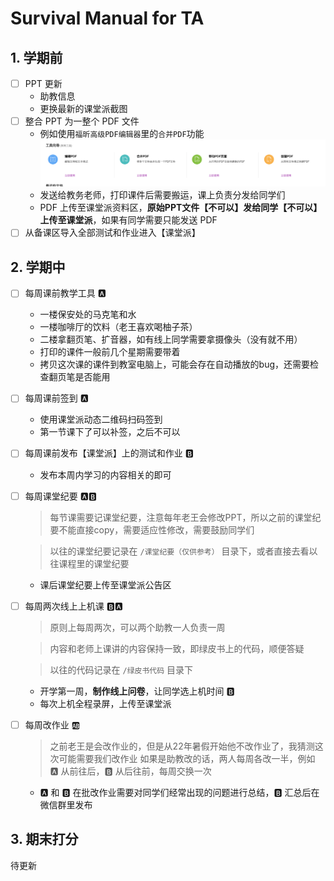 # Survival Manual for TA

## 1. 学期前

- [ ] PPT 更新
  - 助教信息
  - 更换最新的课堂派截图
- [ ] 整合 PPT 为一整个 PDF 文件
  - 例如使用`福昕高级PDF编辑器`里的`合并PDF`功能![](pics/fuxin.png)
  - 发送给教务老师，打印课件后需要搬运，课上负责分发给同学们
  - PDF 上传至课堂派资料区，**原始PPT文件【不可以】发给同学【不可以】上传至课堂派**，如果有同学需要只能发送 PDF
- [ ] 从备课区导入全部测试和作业进入【课堂派】

## 2. 学期中
- [ ] 每周课前教学工具 🅰️
  - 一楼保安处的马克笔和水
  - 一楼咖啡厅的饮料（老王喜欢喝柚子茶）
  - 二楼拿翻页笔、扩音器，如有线上同学需要拿摄像头（没有就不用）
  - 打印的课件一般前几个星期需要带着
  - 拷贝这次课的课件到教室电脑上，可能会存在自动播放的bug，还需要检查翻页笔是否能用
- [ ] 每周课前签到 🅰️
  - 使用课堂派动态二维码扫码签到
  - 第一节课下了可以补签，之后不可以

- [ ] 每周课前发布【课堂派】上的测试和作业 🅱️
  - 发布本周内学习的内容相关的即可

- [ ] 每周课堂纪要 🅰️🅱️
  > 每节课需要记课堂纪要，注意每年老王会修改PPT，所以之前的课堂纪要不能直接copy，需要适应性修改，需要鼓励同学们

  > 以往的课堂纪要记录在 `/课堂纪要（仅供参考）` 目录下，或者直接去看以往课程里的课堂纪要
  
  - 课后课堂纪要上传至课堂派公告区


- [ ] 每周两次线上上机课 🅱️🅰️
  > 原则上每周两次，可以两个助教一人负责一周

  > 内容和老师上课讲的内容保持一致，即绿皮书上的代码，顺便答疑

  > 以往的代码记录在 `/绿皮书代码` 目录下

  - 开学第一周，**制作线上问卷**，让同学选上机时间 🅱️
  - 每次上机全程录屏，上传至课堂派

- [ ] 每周改作业 🆎
  > 之前老王是会改作业的，但是从22年暑假开始他不改作业了，我猜测这次可能需要我们改作业
  > 如果是助教改的话，两人每周各改一半，例如 🅰️ 从前往后，🅱️ 从后往前，每周交换一次
  - 🅰️ 和 🅱️ 在批改作业需要对同学们经常出现的问题进行总结，🅱️ 汇总后在微信群里发布
  


## 3. 期末打分

待更新